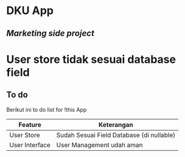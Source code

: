 # DKU App
## _Marketing side project_

# User store tidak sesuai database field

## To do

Berikut ini to do list for !this App

| Feature | Keterangan |
| ------ | ------ |
| User Store | Sudah Sesuai Field Database (di nullable) |
| User Interface | User Management udah aman |
